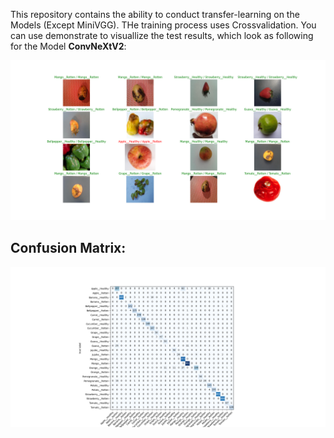 This repository contains the ability to conduct transfer-learning on the Models (Except MiniVGG). THe training process uses Crossvalidation. You can use demonstrate to visuallize the test results, which look as following for the Model **ConvNeXtV2**:

![alt text](https://github.com/MaxUhl98/ComputerVisionDemonstration/blob/main/demonstration_images/ConvNeXt_V2/ConvNeXtV2.png)


## Confusion Matrix:

![alt text](https://github.com/MaxUhl98/ComputerVisionDemonstration/blob/main/demonstration_images/ConvNeXt_V2/ConvNeXtV2_Konfusionsmatrix.png)

